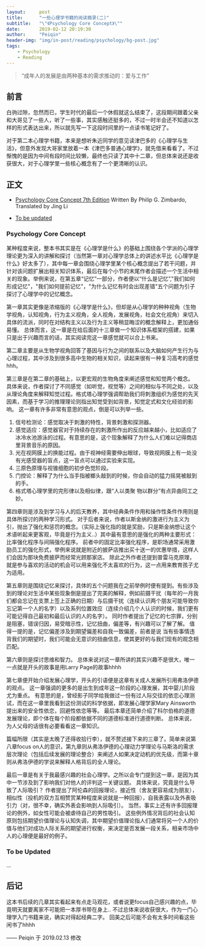 ```yaml
---
layout:     post
title:      "一些心理学书籍的阅读摘录(二)"
subtitle:   "\"《Psychology Core Concept》\""
date:       2019-02-12 20:19:30
author:     "Peiqin"
header-img: "img/in-post/reading/psychology/bg-post.jpg"
tags:
    - Psychology
    - Reading
---
```


> “成年人的发展是由两种基本的需求推动的：爱与工作”


## 前言

白驹过隙，忽然而已，学生时代的最后一个休假就这么结束了，这段期间跟着父亲和大哥见了一些人，听了一些事，其实感触还挺多的，不过一时半会还不知道以怎样的形式表达出来，所以就先写一下这段时间里的一点读书笔记好了。

对于第二本心理学书籍，本来是想听朱近同学的意见读津巴多的《心理学与生活》，但意外发现大哥家里放着一本《津巴多普通心理学》，就先借来看看了。不过惭愧的是因为中间有段时间比较懒，最终也只读了其中十二章，但总体来说还是收获很大，对于心理学里一些核心概念有了一个更清晰的认识。

## 正文

- [Psychology Core Concept 7th Edition](#psychologycoreconcept) Written By Philip G. Zimbardo, Translated by Jing Li

- [To be updated](#tobeupdated)


<div id ="psychologycoreconcept"></div>

### Psychology Core Concept

某种程度来说，整本书其实是在《心理学是什么》的基础上围绕各个学派的心理学理论更为深入的讲解和探讨（当然第一章对心理学总体上的讲述水平比《心理学是什么》好太多了），其中每一章会围绕心理学里某个核心概念提出了若干问题，并针对该问题扩展出相关知识体系，最后在每个小节的末尾作者会描述一个生活中相关的现象。举例来说，在第五章“记忆”一部分，作者便以“什么是记忆”,"我们如何形成记忆"，"我们如何提前记忆"，"为什么记忆有时会出现差错"五个问题为引子探讨了心理学中的记忆概念。

第一章其实更像是浓缩版的《心理学是什么》，但却是从心理学的种种视角（生物学视角，认知视角，行为主义视角，全人视角，发展视角，社会文化视角）来切入具体的流派，同时在对结构主义以及行为主义等稍显晦涩的概念解释上，更加通俗易懂。 总体而言，这一章是在给后面的十三章做一个知识体系框架的搭建，如果只是出于兴趣而言的话，其实阅读完这一章感觉就可以合上书来。

第二章主要是从生物学视角回答了基因与行为之间的联系以及大脑如何产生行为与心理过程，其中涉及到很多高中生物的相关知识，读起来很有一种复习高考的感觉hhh。

第三章是在第二章的基础上，以更宏观的生物角度来阐述感觉和知觉两个概念。 具体来说，作者探讨了不同感觉（如听觉，视觉等）之间的相似与不同之处，以及从理论角度来解释知觉过程。格式塔心理学强调帮助我们将刺激组织为感觉的先天因素，而基于学习的推理理论则指出知觉受到如背景，知觉定式和文化经验的影响。 这一章有许多非常有意思的观点，倒是可以列举一些。

1. 信号检测论：感觉取决于刺激的特性，背景刺激和探测器。
2. 感觉适应：感觉器官对于持续存在的刺激所作出的反应越来越小，比如适应了冰冷水池游泳的过程。有意思的是，这个现象解释了为什么人们难以记得商店里背景音乐的原因。
3. 光在视网膜上的换能过程。由于视神经需要伸出眼球，导致视网膜上有一处没有光感受器的盲点，这一盲点可以通过实验来实现。
4. 三原色原理与视锥细胞的初步色觉阶段。
5. 门控论：解释了为什么当手指被榔头敲到的时候，你会自动的猛力摇晃被敲到的手。
6. 格式塔心理学里的完形律以及相似律，跟“人以类聚 物以群分”有点异曲同工之妙。

第四章则是涉及到学习与人的后天教养，其中经典条件作用和操作性条件作用则是具体所探讨的两种学习形式。 对于后者来说，作者以斯金纳的激进行为主义为引，抛出了强化和惩罚的概念。（实际上强化指的就是奖励，只是斯金纳想让这个术语听起来更客观，毕竟是行为主义..）其中最有意思的是强化的两种主要形式：比率强化程序与间隔强化程序。 前者中的固定比率强化程序，是职场通常采用激励员工的强化形式，举例来说就是附近的披萨店推出买十送一的优惠举措，这样人们会因为那块免费披萨而经常光顾那家店。 除此之外作者还提到普雷马克原理，就是参与喜欢的活动的机会可以用来强化不太喜欢的行为，这一点用来教育孩子尤为适用。

第五章则是围绕记忆来探讨，具体的五个问题我在之前举例时便有提到。有些涉及到的理论对生活中某些现象倒是提出了完美的解释，例如前摄干扰（每年的一月我们都会忘记在支票上签上正确的日期）与后摄干扰（连续认识两个朋友可能导致你忘记第一个人的名字）以及系列位置效应（连续介绍几个人认识的时候，我们更有可能记得自己最初和最后认识的人的名字）。 同时作者提出了记忆的七宗罪，分别是阻塞，错误归因，易受暗示性，记忆扭曲，偏差等，有兴趣可以了解了解。 值得一提的是，记忆偏差涉及到期望偏差和自我一致偏差，前者是说 当有些事情违背我们的期望时，我们可能会无意识的扭曲信息，使其更好的与我们现有的观念相匹配。

第六章则是探讨思维和智力。 总体来说对这一章所讲的其实兴趣不是很大，唯一一点就是开头的故事是用Larry Page的故事hhhh

第七章便开始介绍发展心理学，开头的引语便是这章有关成人发展所引用弗洛伊德的观点。 这一章强调的更多的是出生到成年这一阶段的心理发展，其中婴儿阶段尤为重点。 有意思的是，曾经影子同学给我做过一份有过人际交往的依恋心理测试，而在这一章里我看到这份测试的科学依据，即发展心理学家Mary Ainsworth提出来的安全性依恋，回避性依恋等等。 最后本章还简单介绍了科尔伯格的道德发展理论，即个体在每个阶段都依据不同的道德标准进行道德判断。  总体来说，为人父母的话很有必要看看这一章知识。

篇幅所限（其实是太晚了还得收拾行李），就不赘述接下来的三章了。简单来说第八章focus on人的意识，第九章则从弗洛伊德的心理动力学理论与马斯洛的需求层次理论（包括后续发展的理论整合）来阐述人如果决定动机的优先级，而第十章则从弗洛伊德的学说来解释人格背后的全人理论。

最后一章是有关于我最感兴趣的社会心理学。之所以会专门提到这一章，是因为其中一节涉及到了影响我们对他人的评判这一关键议题。 具体来说，究竟是什么导致了人际吸引？  作者提出了阿伦森的回报理论，接近性（舍友更容易成为朋友），相似性（投机的双方互相赞赏某种程度来说就是一种回报），自我表露以及外表吸引力（对，很不幸，确实外表会影响到人际吸引）。 当然，事实上还有许多回报理论的例外，如女性可能会被虐待自己的男性吸引。  这些例外情况背后的社会认知原则包括期望价值理论与认知失调，其中期望价值理论指人们通常将另一个人的价值与他们对成功人际关系的期望进行权衡，来决定是否发展一段关系，相亲市场中人的心理便是最好的例子。

<div id ="psychologycoreconcept"></div>

### To be Updated

...

## 后记

这本书后续的几章其实看起来有点走马观花，或者说更focus自己感兴趣的点，毕竟明天就要离家不可能把一本厚书带在身上..  不过总体来说收获很大，作为一门心理学入门书籍来说，确实对得起经典二字。 回美之后可能不会有太多时间看这些闲书了hhhh

—— Peiqin 于 2019.02.13 修改